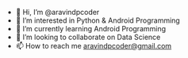 - 👋 Hi, I’m @aravindpcoder
- 👀 I’m interested in Python & Android Programming
- 🌱 I’m currently learning Android Programming
- 💞️ I’m looking to collaborate on Data Science
- 📫 How to reach me aravindpcoder@gmail.com

<!---
aravindpcoder/aravindpcoder is a ✨ special ✨ repository because its `README.md` (this file) appears on your GitHub profile.
You can click the Preview link to take a look at your changes.
--->
